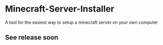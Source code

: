 # Minecraft-Server-Installer
A tool for the easiest way to setup a minecraft server on your own computer

## See release soon
